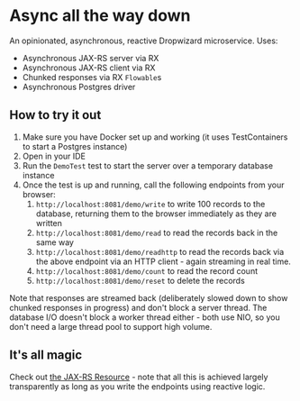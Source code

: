 # Async all the way down

An opinionated, asynchronous, reactive Dropwizard microservice. Uses:

 - Asynchronous JAX-RS server via RX
 - Asynchronous JAX-RS client via RX
 - Chunked responses via RX `Flowable`s
 - Asynchronous Postgres driver

How to try it out
---

1. Make sure you have Docker set up and working (it uses TestContainers to start a Postgres instance)
1. Open in your IDE
1. Run the `DemoTest` test to start the server over a temporary database instance
1. Once the test is up and running, call the following endpoints from your browser:
   1. `http://localhost:8081/demo/write` to write 100 records to the database, returning them to the browser immediately as they are written
   1. `http://localhost:8081/demo/read` to read the records back in the same way
   1. `http://localhost:8081/demo/readhttp` to read the records back via the above endpoint via an HTTP client - again streaming in real time.
   1. `http://localhost:8081/demo/count` to read the record count
   1. `http://localhost:8081/demo/reset` to delete the records

Note that responses are streamed back (deliberately slowed down to show chunked responses in progress) and don't block a server thread. The database I/O doesn't block a worker thread either - both use NIO, so you don't need a large thread pool to support high volume.

It's all magic
---
Check out [the JAX-RS Resource](https://github.com/badgerwithagun/async-all-the-way-down/blob/master/src/main/java/com/gruelbox/asyncalltheway/DemoResource.java) - note that all this is achieved largely transparently as long as you write the endpoints using reactive logic.
